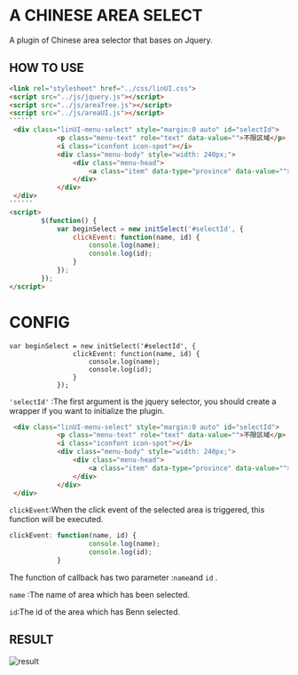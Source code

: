 #  **A CHINESE AREA SELECT**

A plugin of Chinese area selector that bases on Jquery.

## HOW TO USE

```Html
<link rel="stylesheet" href="../css/linUI.css">
<script src="../js/jquery.js"></script>
<script src="../js/areaTree.js"></script>
<script src="../js/areaUI.js"></script>
​``````
 <div class="linUI-menu-select" style="margin:0 auto" id="selectId">
            <p class="menu-text" role="text" data-value="">不限区域</p>
            <i class="iconfont icon-spot"></i>
            <div class="menu-body" style="width: 240px;">
                <div class="menu-head">
                    <a class="item" data-type="province" data-value="">不限区域</a>
                </div>
            </div>
 </div>
​``````
<script>
        $(function() {
            var beginSelect = new initSelect('#selectId', {
                clickEvent: function(name, id) {
                    console.log(name);
                    console.log(id);
                }
            });
        });
</script>

```



# CONFIG

```Js
var beginSelect = new initSelect('#selectId', {
                clickEvent: function(name, id) {
                    console.log(name);
                    console.log(id);
                }
            });
```

```'selectId'``` :The first argument is the jquery selector, you should create a wrapper if you want to initialize the plugin.

```html
 <div class="linUI-menu-select" style="margin:0 auto" id="selectId">
            <p class="menu-text" role="text" data-value="">不限区域</p>
            <i class="iconfont icon-spot"></i>
            <div class="menu-body" style="width: 240px;">
                <div class="menu-head">
                    <a class="item" data-type="province" data-value="">不限区域</a>
                </div>
            </div>
 </div>
```



```clickEvent```:When the click event of the selected area is  triggered, this function will be executed.

```js
clickEvent: function(name, id) {
                    console.log(name);
                    console.log(id);
            }
```

The function of callback has two parameter :```name```and ```id``` .

``name`` :The name of area which has been selected.

```id```:The id of the area which has Benn selected.

## RESULT
![result](images/img.png)





